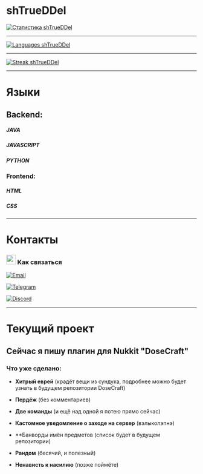 # shTrueDDel

[![Статистика shTrueDDel](https://github-readme-stats.vercel.app/api?username=shTrueDDel&show_icons=true&theme=dark&title_color=ff79c6&icon_color=bd93f9&text_color=f8f8f2&bg_color=282a36&hide_border=true)](https://github.com/anuraghazra/github-readme-stats)

---

[![Languages shTrueDDel](https://github-readme-stats.vercel.app/api/top-langs/?username=shTrueDDel&layout=compact&theme=dark&title_color=ff79c6&text_color=f8f8f2&bg_color=282a36&hide_border=true)](https://github.com/anuraghazra/github-readme-stats)

---

[![Streak shTrueDDel](https://github-readme-streak-stats.herokuapp.com/?user=shTrueDDel&theme=dark&background=282a36&ring=ff79c6&fire=ff79c6&currStreakNum=f8f8f2&sideNums=f8f8f2&currStreakLabel=f8f8f2&sideLabels=f8f8f2&dates=6272a4&hide_border=true)](https://github.com/DenverCoder1/github-readme-streak-stats)

---

# **Языки**  

## **Backend:**  
##### JAVA
##### JAVASCRIPT
##### PYTHON

### **Frontend:**  

##### HTML
##### CSS


---

# Контакты

### <img src="https://i.imgur.com/9X0w0s.gif" width="25px"> **Как связаться**  
[![Email](https://img.shields.io/badge/-xeosscript@gmail.com-D14836?logo=gmail&logoColor=white&style=for-the-badge)](mailto:xeosscript@gmail.com)  

[![Telegram](https://img.shields.io/badge/-@shTrueDDel-26A5E4?logo=telegram&logoColor=white&style=for-the-badge)](https://t.me/shTrueDDel)  

[![Discord](https://img.shields.io/badge/-gdshtruedel-5865F2?logo=discord&logoColor=white&style=for-the-badge)](https://discord.com/users/gdshtruedel)  

---

# Текущий проект
## Сейчас я пишу плагин для Nukkit "DoseCraft"

### Что уже сделано:

-  **Хитрый еврей** (крадёт вещи из сундука, подробнее можно будет узнать в будущем репозитории DoseCraft) 

- **Пердёж** (без комментариев) 

- **Две команды** (и ещё над одной я потею прямо сейчас) 

- **Кастомное уведомление о заходе на сервер** (вэлыколэпнэ) 

- **Банворды имён предметов (список будет в будущем репозитории) 

- **Рандом** (бесячий, и полезный) 

- **Ненависть к насилию** (позже поймёте)